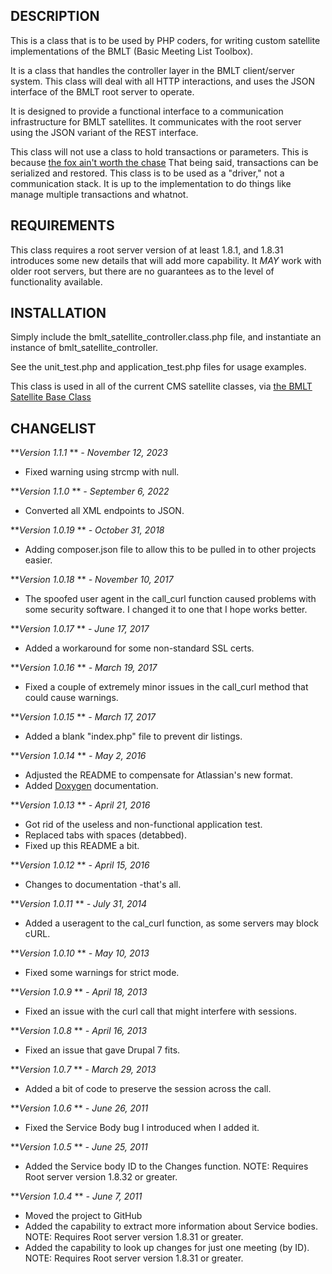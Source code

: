 DESCRIPTION
-----------

This is a class that is to be used by PHP coders, for writing custom satellite implementations
of the BMLT (Basic Meeting List Toolbox).

It is a class that handles the controller layer in the BMLT client/server system. This class will
deal with all HTTP interactions, and uses the JSON interface of the BMLT root server to operate.

It is designed to provide a functional interface to a communication infrastructure for
BMLT satellites. It communicates with the root server using the JSON variant of the REST
interface.

This class will not use a class to hold transactions or parameters. This is because [the
fox ain't worth the chase](http://philip.greenspun.com/humor/eecs-difference-explained)
That being said, transactions can be serialized and restored. This class is to be used as
a "driver," not a communication stack. It is up to the implementation to do things like
manage multiple transactions and whatnot.

REQUIREMENTS
------------

This class requires a root server version of at least 1.8.1, and 1.8.31 introduces some new details
that will add more capability. It *MAY* work with older root servers, but there are no guarantees as
to the level of functionality available.

 
INSTALLATION
------------

Simply include the bmlt_satellite_controller.class.php file, and instantiate an instance of
bmlt_satellite_controller.

See the unit_test.php and application_test.php files for usage examples.

This class is used in all of the current CMS satellite classes, via [the BMLT Satellite Base Class](https://bmlt.app/specific-topics/bmlt-satellite-base-class/)

CHANGELIST
----------

***Version 1.1.1* ** *- November 12, 2023*

- Fixed warning using strcmp with null.


***Version 1.1.0* ** *- September 6, 2022*

- Converted all XML endpoints to JSON.

***Version 1.0.19* ** *- October 31, 2018*

- Adding composer.json file to allow this to be pulled in to other projects easier.

***Version 1.0.18* ** *- November 10, 2017*

- The spoofed user agent in the call_curl function caused problems with some security software. I changed it to one that I hope works better.

***Version 1.0.17* ** *- June 17, 2017*

- Added a workaround for some non-standard SSL certs.

***Version 1.0.16* ** *- March 19, 2017*

- Fixed a couple of extremely minor issues in the call_curl method that could cause warnings.

***Version 1.0.15* ** *- March 17, 2017*

- Added a blank "index.php" file to prevent dir listings.

***Version 1.0.14* ** *- May 2, 2016*

- Adjusted the README to compensate for Atlassian's new format.
- Added [Doxygen](http://doxygen.nl) documentation.

***Version 1.0.13* ** *- April 21, 2016*

- Got rid of the useless and non-functional application test.
- Replaced tabs with spaces (detabbed).
- Fixed up this README a bit.

***Version 1.0.12* ** *- April 15, 2016*

- Changes to documentation -that's all.

***Version 1.0.11* ** *- July 31, 2014*

- Added a useragent to the cal_curl function, as some servers may block cURL.

***Version 1.0.10* ** *- May 10, 2013*

- Fixed some warnings for strict mode.

***Version 1.0.9* ** *- April 18, 2013*

- Fixed an issue with the curl call that might interfere with sessions.

***Version 1.0.8* ** *- April 16, 2013*

- Fixed an issue that gave Drupal 7 fits.

***Version 1.0.7* ** *- March 29, 2013*

- Added a bit of code to preserve the session across the call.

***Version 1.0.6* ** *- June 26, 2011*

- Fixed the Service Body bug I introduced when I added it.

***Version 1.0.5* ** *- June 25, 2011*

- Added the Service body ID to the Changes function. NOTE: Requires Root server version 1.8.32 or greater.

***Version 1.0.4* ** *- June 7, 2011*

- Moved the project to GitHub
- Added the capability to extract more information about Service bodies. NOTE: Requires Root server version 1.8.31 or greater.
- Added the capability to look up changes for just one meeting (by ID). NOTE: Requires Root server version 1.8.31 or greater.
